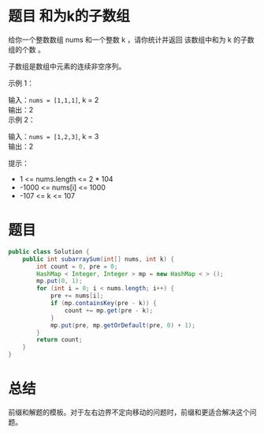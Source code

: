 # 题目 和为k的子数组

给你一个整数数组 nums 和一个整数 k ，请你统计并返回 该数组中和为 k 的子数组的个数 。

子数组是数组中元素的连续非空序列。

 

示例 1：

输入：```nums = [1,1,1]```, k = 2   
输出：2     
示例 2：     

输入：```nums = [1,2,3]```, k = 3    
输出：2   
 

提示：

* 1 <= nums.length <= 2 * 104
* -1000 <= nums[i] <= 1000
* -107 <= k <= 107

# 题目

```java
public class Solution {
    public int subarraySum(int[] nums, int k) {
        int count = 0, pre = 0;
        HashMap < Integer, Integer > mp = new HashMap < > ();
        mp.put(0, 1);
        for (int i = 0; i < nums.length; i++) {
            pre += nums[i];
            if (mp.containsKey(pre - k)) {
                count += mp.get(pre - k);
            }
            mp.put(pre, mp.getOrDefault(pre, 0) + 1);
        }
        return count;
    }
}

```

# 总结

前缀和解题的模板。对于左右边界不定向移动的问题时，前缀和更适合解决这个问题。
